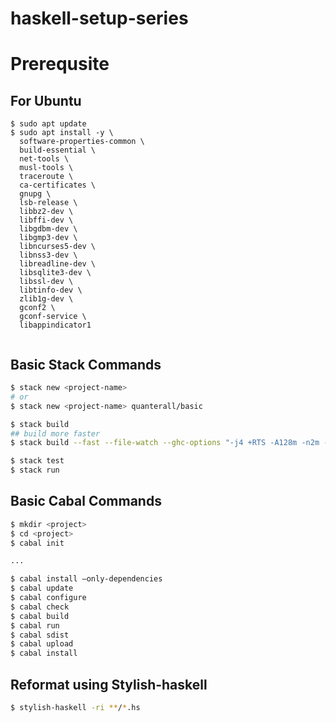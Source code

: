 # haskell-setup-series

# Prerequsite

## For Ubuntu

```
$ sudo apt update
$ sudo apt install -y \
  software-properties-common \
  build-essential \
  net-tools \
  musl-tools \
  traceroute \
  ca-certificates \
  gnupg \
  lsb-release \
  libbz2-dev \
  libffi-dev \
  libgdbm-dev \
  libgmp3-dev \
  libncurses5-dev \
  libnss3-dev \
  libreadline-dev \
  libsqlite3-dev \
  libssl-dev \
  libtinfo-dev \
  zlib1g-dev \
  gconf2 \
  gconf-service \
  libappindicator1
  
```

## Basic Stack Commands

```sh
$ stack new <project-name>
# or
$ stack new <project-name> quanterall/basic

$ stack build
## build more faster
$ stack build --fast --file-watch --ghc-options "-j4 +RTS -A128m -n2m -RTS"

$ stack test
$ stack run
```

## Basic Cabal Commands

```sh
$ mkdir <project>
$ cd <project>
$ cabal init

...

$ cabal install —only-dependencies
$ cabal update
$ cabal configure
$ cabal check
$ cabal build
$ cabal run
$ cabal sdist
$ cabal upload
$ cabal install
```

## Reformat using Stylish-haskell

```sh
$ stylish-haskell -ri **/*.hs
```

